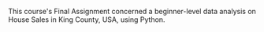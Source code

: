 This course's Final Assignment concerned a beginner-level data analysis on House Sales in King County, USA, using Python.
